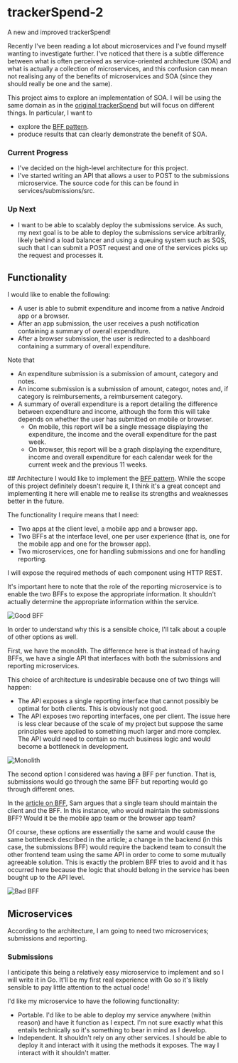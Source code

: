 # trackerSpend-2
A new and improved trackerSpend!

Recently I've been reading a lot about microservices and I've found myself wanting to investigate further. I've noticed that there is a subtle difference between what is often perceived as service-oriented architecture (SOA) and what is actually a collection of microservices, and this confusion can mean not realising any of the benefits of microservices and SOA (since they should really be one and the same).

This project aims to explore an implementation of SOA. I will be using the same domain as in the [original trackerSpend](https://github.com/jdgillespie91/trackerSpend) but will focus on different things. In particular, I want to

* explore the [BFF pattern](http://samnewman.io/patterns/architectural/bff/).
* produce results that can clearly demonstrate the benefit of SOA.

### Current Progress
* I've decided on the high-level architecture for this project.
* I've started writing an API that allows a user to POST to the submissions microservice. The source code for this can be found in services/submissions/src.

### Up Next
* I want to be able to scalably deploy the submissions service. As such, my next goal is to be able to deploy the submissions service arbitrarily, likely behind a load balancer and using a queuing system such as SQS, such that I can submit a POST request and one of the services picks up the request and processes it.

## Functionality
I would like to enable the following:

* A user is able to submit expenditure and income from a native Android app or a browser.
* After an app submission, the user receives a push notification containing a summary of overall expenditure.
* After a browser submission, the user is redirected to a dashboard containing a summary of overall expenditure.

Note that

* An expenditure submission is a submission of amount, category and notes.
* An income submission is a submission of amount, categor, notes and, if category is reimbursements, a reimbursement category.
* A summary of overall expenditure is a report detailing the difference between expenditure and income, although the form this will take depends on whether the user has submitted on mobile or browser.
	* On mobile, this report will be a single message displaying the expenditure, the income and the overall expenditure for the past week.
	* On browser, this report will be a graph displaying the expenditure, income and overall expenditure for each calendar week for the current week and the previous 11 weeks.

## Architecture
I would like to implement the [BFF pattern](http://samnewman.io/patterns/architectural/bff/). While the scope of this project definitely doesn't require it, I think it's a great concept and implementing it here will enable me to realise its strengths and weaknesses better in the future.

The functionality I require means that I need:

* Two apps at the client level, a mobile app and a browser app.
* Two BFFs at the interface level, one per user experience (that is, one for the mobile app and one for the browser app).
* Two microservices, one for handling submissions and one for handling reporting.

I will expose the required methods of each component using HTTP REST.

It's important here to note that the role of the reporting microservice is to enable the two BFFs to expose the appropriate information. It shouldn't actually determine the appropriate information within the service.

![Good BFF](images/good_bff.png)

In order to understand why this is a sensible choice, I'll talk about a couple of other options as well.

First, we have the monolith. The difference here is that instead of having BFFs, we have a single API that interfaces with both the submissions and reporting microservices.

This choice of architecture is undesirable because one of two things will happen:

* The API exposes a single reporting interface that cannot possibly be optimal for both clients. This is obviously not good.
* The API exposes two reporting interfaces, one per client. The issue here is less clear because of the scale of my project but suppose the same principles were applied to something much larger and more complex. The API would need to contain so much business logic and would become a bottleneck in development.

![Monolith](images/monolith.png)

The second option I considered was having a BFF per function. That is, submissions would go through the same BFF but reporting would go through different ones.

In the [article on BFF](http://samnewman.io/patterns/architectural/bff/), Sam argues that a single team should maintain the client and the BFF. In this instance, who would maintain the submissions BFF? Would it be the mobile app team or the browser app team?

Of course, these options are essentially the same and would cause the same bottleneck described in the article; a change in the backend (in this case, the submissions BFF) would require the backend team to consult the other frontend team using the same API in order to come to some mutually agreeable solution. This is exactly the problem BFF tries to avoid and it has occurred here because the logic that should belong in the service has been bought up to the API level.

![Bad BFF](images/bad_bff.png)

## Microservices

According to the architecture, I am going to need two microservices; submissions and reporting.

### Submissions

I anticipate this being a relatively easy microservice to implement and so I will write it in Go. It'll be my first real experience with Go so it's likely sensible to pay little attention to the actual code!

I'd like my microservice to have the following functionality:

* Portable. I'd like to be able to deploy my service anywhere (within reason) and have it function as I expect. I'm not sure exactly what this entails technically so it's something to bear in mind as I develop.
* Independent. It shouldn't rely on any other services. I should be able to deploy it and interact with it using the methods it exposes. The way I interact with it shouldn't matter.
